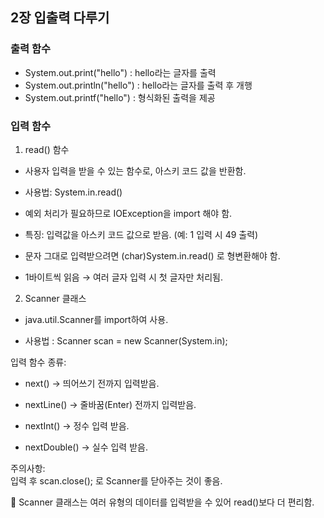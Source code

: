 ## 2장 입출력 다루기

### 출력 함수
- System.out.print("hello") : hello라는 글자를 출력 <br>
- System.out.println("hello") : hello라는 글자를 출력 후 개행<br> 
- System.out.printf("hello") : 형식화된 출력을 제공

### 입력 함수
1. read() 함수 
- 사용자 입력을 받을 수 있는 함수로, 아스키 코드 값을 반환함.

- 사용법: System.in.read()

- 예외 처리가 필요하므로 IOException을 import 해야 함.

- 특징: 입력값을 아스키 코드 값으로 받음. (예: 1 입력 시 49 출력)

- 문자 그대로 입력받으려면 (char)System.in.read() 로 형변환해야 함.

- 1바이트씩 읽음 → 여러 글자 입력 시 첫 글자만 처리됨.

2. Scanner 클래스
- java.util.Scanner를 import하여 사용.

- 사용법 : Scanner scan = new Scanner(System.in);<br>

입력 함수 종류:
- next() → 띄어쓰기 전까지 입력받음.

- nextLine() → 줄바꿈(Enter) 전까지 입력받음.

- nextInt() → 정수 입력 받음.

- nextDouble() → 실수 입력 받음.

주의사항:<br>
입력 후 scan.close(); 로 Scanner를 닫아주는 것이 좋음.

📌 Scanner 클래스는 여러 유형의 데이터를 입력받을 수 있어 read()보다 더 편리함.